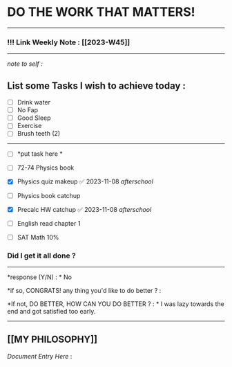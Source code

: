 
# DO THE WORK THAT MATTERS!

--- 
### !!! Link Weekly Note : [[2023-W45]]
---
*note to self  :*  
## List some Tasks I wish to achieve today  :
- [ ] Drink water
- [ ] No Fap
- [ ] Good Sleep 
- [ ] Exercise
- [ ] Brush teeth (2) 
---
- [ ] *put task here *
- [ ] 72-74 Physics book
- [x] Physics quiz makeup ✅ 2023-11-08
      *afterschool*
- [ ] Physics book catchup
- [x] Precalc HW catchup ✅ 2023-11-08
      *afterschool*
- [ ] English read chapter 1
- [ ] SAT Math 10%


### Did I get it all done ? 
--- 

  *response (Y/N) : * No 
  
*if so, CONGRATS! 
any thing you'd like to do better ? : 
  
*If not, DO BETTER, 
HOW CAN YOU DO BETTER ?  : *     I was lazy towards the end and got satisfied too early. 

---


[[MY PHILOSOPHY]]
 ---
_Document Entry Here_ : 
